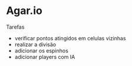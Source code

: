 # Agar.io

Tarefas

- verificar pontos atingidos em celulas vizinhas
- realizar a divisão
- adicionar os espinhos
- adicionar players com IA